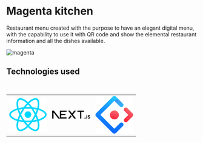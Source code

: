 # Magenta kitchen
Restaurant menu created with the purpose to have an elegant digital menu, with the capability to use it with QR code and show the elemental restaurant information and all the dishes available.


![magenta](https://github.com/leoMirandaa/restaurant-menu/assets/61714687/17ee5e62-7027-4ba0-b308-7193cd84d392)


## Technologies used

<br/>

<table align="center">
  </tr>
    <td>
        <img alt="React" src="./public/react-logo.png" width="100">
    </td>
    <td>
        <img alt="Next" src="./public/next.svg" width="100">
    </td>
     <td>
        <img alt="Antd" src="./public/antd-logo.svg" width="100">
    </td>
  </tr>
</table>

<br/>

